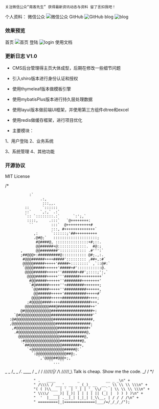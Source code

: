 
```
关注微信公众“南客先生” 获得最新资讯动态与资料 留了言扣我吧！
```
个人资料：
微信公众
![微信公众](https://gitee.com/blithe0/upload-master/blob/master/info/qrcode_for_gh_fba54bcb6399_430.jpg)
GitHub
![GitHub](https://github.com/Blithe0)
blog
![blog](https://blog.csdn.net/qq_38129621)

### 效果预览
首页
![首页](https://gitee.com/blithe0/upload-master/blob/master/images/1/index.png)
登陆
![login](https://gitee.com/blithe0/upload-master/blob/master/images/1/login.png)
使用文档
### 更新日志 V1.0
- CMS后台管理得主页大体成型，后期在修改一些细节问题
- 引入shiro版本进行身份认证和授权
- 使用thymeleaf版本做模板引擎
- 使用mybatisPlus版本进行持久层处理数据
- 使用layui版本做前端UI框架，并使用第三方组件dtree和excel
- 使用redis做缓存框架，进行项目优化

- 主要模块：

1、用户登陆   2、业务系统


3、系统管理   4、其他功能


### 开源协议
MIT License

/*

               :`
                    .:,
                     :::,,.
             ::      `::::::
             ::`    `,:,` .:`
             `:: `::::::::.:`      `:';,`
              ::::,     .:::`   `@++++++++:
               ``        :::`  @+++++++++++#
                         :::, #++++++++++++++`
                 ,:      `::::::;'##++++++++++
                 .@#@;`   ::::::::::::::::::::;
                  #@####@, :::::::::::::::+#;::.
                  @@######+@:::::::::::::.  #@:;
           ,      @@########':::::::::::: .#''':`
           ;##@@@+:##########@::::::::::: @#;.,:.
            #@@@######++++#####'::::::::: .##+,:#`
            @@@@@#####+++++'#####+::::::::` ,`::@#:`
            `@@@@#####++++++'#####+#':::::::::::@.
             @@@@######+++++''#######+##';::::;':,`
              @@@@#####+++++'''#######++++++++++`
               #@@#####++++++''########++++++++'
               `#@######+++++''+########+++++++;
                `@@#####+++++''##########++++++,
                 @@######+++++'##########+++++#`
                @@@@#####+++++############++++;
              ;#@@@@@####++++##############+++,
             @@@@@@@@@@@###@###############++'
           @#@@@@@@@@@@@@###################+:
        `@#@@@@@@@@@@@@@@###################'`
      :@#@@@@@@@@@@@@@@@@@##################,
      ,@@@@@@@@@@@@@@@@@@@@################;
       ,#@@@@@@@@@@@@@@@@@@@##############+`
        .#@@@@@@@@@@@@@@@@@@#############@,
          @@@@@@@@@@@@@@@@@@@###########@,
           :#@@@@@@@@@@@@@@@@##########@,
            `##@@@@@@@@@@@@@@@########+,
              `+@@@@@@@@@@@@@@@#####@:`
                `:@@@@@@@@@@@@@@##@;.
                   `,'@@@@##@@@+;,`
                        ``...``

 _ _     /_ _ _/_. ____  /    _
/ / //_//_//_|/ /_\  /_///_/_\      Talk is cheap. Show me the code.
     _/             /
 */
 
 
                 " .   ____          _            __ _ _\n" +
                 " /\\\\ / ___'_ __ _ _(_)_ __  __ _ \\ \\ \\ \\\n" +
                 "( ( )\\___ | '_ | '_| | '_ \\/ _` | \\ \\ \\ \\\n" +
                 " \\\\/  ___)| |_)| | | | | || (_| |  ) ) ) )\n" +
                 "  '  |____| .__|_| |_|_| |_\\__, | / / / /\n" +
                 " =========|_|==============|___/=/_/_/_/");

